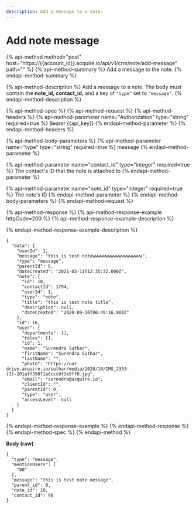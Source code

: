 ```yaml
---
description: Add a message to a note.
---
```


# Add note message

{% api-method method="post" host="https://{{account\_id}}.acquire.io/api/v1/crm/note/add-message" path="" %}
{% api-method-summary %}
Add a message to the note.
{% endapi-method-summary %}

{% api-method-description %}
Add a message to a note. The body must contain the **note\_id, contact\_id,** and a key of `"type"` set to `"message"`.
{% endapi-method-description %}

{% api-method-spec %}
{% api-method-request %}
{% api-method-headers %}
{% api-method-parameter name="Authorization" type="string" required=true %}
Bearer {{api\_key}}
{% endapi-method-parameter %}
{% endapi-method-headers %}

{% api-method-body-parameters %}
{% api-method-parameter name="type" type="string" required=true %}
message
{% endapi-method-parameter %}

{% api-method-parameter name="contact\_id" type="integer" required=true %}
The contact's ID that the note is attached to
{% endapi-method-parameter %}

{% api-method-parameter name="note\_id" type="integer" required=true %}
The note's ID
{% endapi-method-parameter %}
{% endapi-method-body-parameters %}
{% endapi-method-request %}

{% api-method-response %}
{% api-method-response-example httpCode=200 %}
{% api-method-response-example-description %}

{% endapi-method-response-example-description %}

```
{
  "data": {
    "userId": 1,
    "message": "this is test notewwwwwwwwwwwwwwwwwww",
    "type": "message",
    "parentId": 0,
    "dateCreated": "2021-03-11T12:35:32.000Z",
    "note": {
      "id": 10,
      "contactId": 1794,
      "userId": 1,
      "type": "note",
      "title": "this is test note title",
      "description": null,
      "dateCreated": "2020-09-16T06:49:16.000Z"
    },
    "id": 16,
    "user": {
      "departments": [],
      "roles": [],
      "id": 1,
      "name": "Surendra Suthar",
      "firstName": "Surendra Suthar",
      "lastName": "",
      "photo": "https://uat-drive.acquire.io/suthar/media/2020/10/IMG_2353-(3)-201aff39871a8ccc0f3e9ff0.jpg",
      "email": "surendra@acquire.io",
      "clientId": "",
      "parentId": 0,
      "type": "user",
      "accessLevel": null
    }
  }
}
```
{% endapi-method-response-example %}
{% endapi-method-response %}
{% endapi-method-spec %}
{% endapi-method %}

**Body \(raw\)**

```text
{
  "type": "message",
  "mentionUsers": [
    "00"
  ],
  "message": "this is test note message",
  "parent_id": 0,
  "note_id": 10,
  "contact_id": 90
}
```

